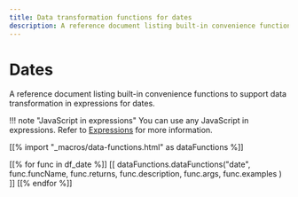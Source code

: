 ```yaml
---
title: Data transformation functions for dates
description: A reference document listing built-in convenience functions to support data transformation in expressions for dates.
---
```


# Dates

A reference document listing built-in convenience functions to support data transformation in expressions for dates.

!!! note "JavaScript in expressions"
		You can use any JavaScript in expressions. Refer to [Expressions](/code-examples/expressions/) for more information.

[[% import "_macros/data-functions.html" as dataFunctions %]]

[[% for func in df_date %]]
[[ dataFunctions.dataFunctions("date", func.funcName, func.returns, func.description, func.args, func.examples ) ]]
[[% endfor %]]
